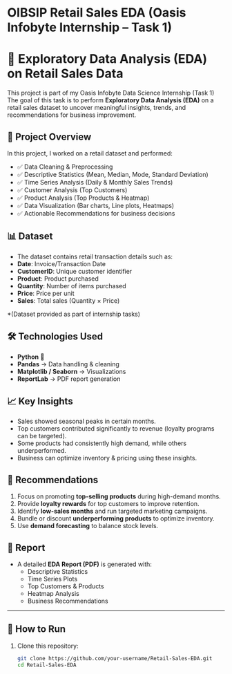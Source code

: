 # OIBSIP Retail Sales EDA (Oasis Infobyte Internship – Task 1)
# 🛒 Exploratory Data Analysis (EDA) on Retail Sales Data

This project is part of my Oasis Infobyte Data Science Internship (Task 1) 
The goal of this task is to perform **Exploratory Data Analysis (EDA)** on a retail sales dataset to uncover meaningful insights, trends, and recommendations for business improvement.

## 📂 Project Overview

In this project, I worked on a retail dataset and performed:

- ✅ Data Cleaning & Preprocessing  
- ✅ Descriptive Statistics (Mean, Median, Mode, Standard Deviation)  
- ✅ Time Series Analysis (Daily & Monthly Sales Trends)  
- ✅ Customer Analysis (Top Customers)  
- ✅ Product Analysis (Top Products & Heatmap)  
- ✅ Data Visualization (Bar charts, Line plots, Heatmaps)  
- ✅ Actionable Recommendations for business decisions  

## 📊 Dataset

  - The dataset contains retail transaction details such as:
  - **Date**: Invoice/Transaction Date  
  - **CustomerID**: Unique customer identifier  
  - **Product**: Product purchased  
  - **Quantity**: Number of items purchased  
  - **Price**: Price per unit  
  - **Sales**: Total sales (Quantity × Price)  

*(Dataset provided as part of internship tasks)

## 🛠️ Technologies Used

- **Python** 🐍  
- **Pandas** → Data handling & cleaning  
- **Matplotlib / Seaborn** → Visualizations  
- **ReportLab** → PDF report generation  

## 📈 Key Insights

- Sales showed seasonal peaks in certain months.  
- Top customers contributed significantly to revenue (loyalty programs can be targeted).  
- Some products had consistently high demand, while others underperformed.  
- Business can optimize inventory & pricing using these insights.  

## 📑 Recommendations

1. Focus on promoting **top-selling products** during high-demand months.  
2. Provide **loyalty rewards** for top customers to improve retention.  
3. Identify **low-sales months** and run targeted marketing campaigns.  
4. Bundle or discount **underperforming products** to optimize inventory.  
5. Use **demand forecasting** to balance stock levels.  

## 📜 Report

- A detailed **EDA Report (PDF)** is generated with:
  - Descriptive Statistics  
  - Time Series Plots  
  - Top Customers & Products  
  - Heatmap Analysis  
  - Business Recommendations  

---

## 🚀 How to Run

1. Clone this repository:
   ```bash
   git clone https://github.com/your-username/Retail-Sales-EDA.git
   cd Retail-Sales-EDA
